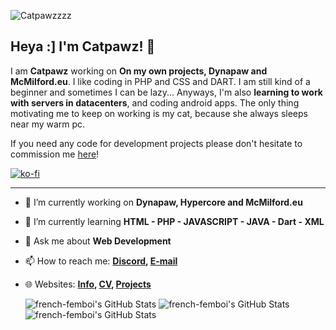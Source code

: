 ![Catpawzzzz](https://cd.catpawz.eu/03-CATPAWZ/03.02%20-%20OTHER/banner-new.png)

## Heya :] I'm Catpawz! 🎉

I am **Catpawz** working on **On my own projects, Dynapaw and McMilford.eu**. I like coding in PHP and CSS and DART. I am still kind of a beginner and sometimes I can be lazy... Anyways, I'm also **learning to work with servers in datacenters**, and coding android apps. The only thing motivating me to keep on working is my cat, because she always sleeps near my warm pc. 

If you need any code for development projects please don't hesitate to commission me [here](https://ko-fi.com/french_femboi/commissions)!

[![ko-fi](https://ko-fi.com/img/githubbutton_sm.svg)](https://ko-fi.com/N4N2FINT7)

---

- 🔭 I’m currently working on **Dynapaw, Hypercore and McMilford.eu**
- 🌱 I’m currently learning **HTML - PHP - JAVASCRIPT - JAVA - Dart - XML**
- 💬 Ask me about **Web Development**
- 📫 How to reach me:
  **[Discord](https://discordapp.com/users/852891077097947156), [E-mail](mailto:cat@french-femboi.eu)**
- 🌐 Websites: 
  **[Info](https://info.french-femboi.eu), [CV](https://portfolio.french-femboi.eu), [Projects](https://projects.french-femboi.eu)**

  <img src="https://github-readme-stats.vercel.app/api?username=french-femboi&theme=vue-dark&show_icons=true&hide_border=true&count_private=true" alt="french-femboi's GitHub Stats" />
  <img src="https://github-readme-streak-stats.herokuapp.com/?user=french-femboi&theme=vue-dark&hide_border=true" alt="french-femboi's GitHub Stats" /><br>
  <img src="https://github-readme-stats.vercel.app/api/top-langs/?username=french-femboi&theme=vue-dark&show_icons=true&hide_border=true&layout=compact" alt="french-femboi's GitHub Stats" />


